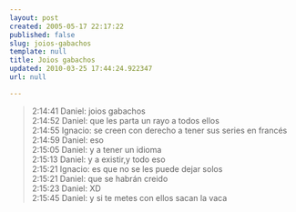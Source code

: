 ```yaml
---
layout: post
created: 2005-05-17 22:17:22
published: false
slug: joios-gabachos
template: null
title: Joios gabachos
updated: 2010-03-25 17:44:24.922347
url: null

---
```


> 2:14:41 Daniel:  joios gabachos  
> 2:14:52 Daniel:  que les parta un rayo a todos ellos  
> 2:14:55 Ignacio: se creen con derecho a tener sus series en francés  
> 2:14:59 Daniel:  eso  
> 2:15:05 Daniel:  y a tener un idioma  
> 2:15:13 Daniel:  y a existir,y todo eso  
> 2:15:21 Ignacio: es que no se les puede dejar solos  
> 2:15:21 Daniel:  que se habrán creido  
> 2:15:23 Daniel:  XD  
> 2:15:45 Daniel:  y si te metes con ellos sacan la vaca
